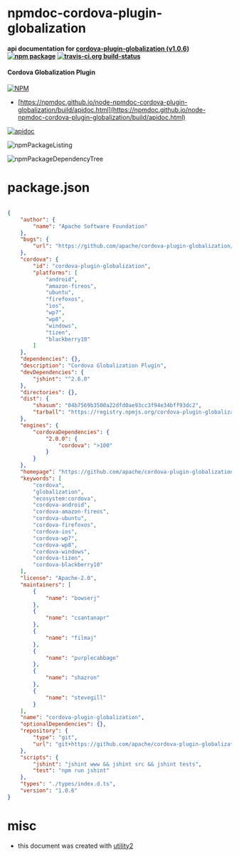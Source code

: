 # npmdoc-cordova-plugin-globalization

#### api documentation for  [cordova-plugin-globalization (v1.0.6)](https://github.com/apache/cordova-plugin-globalization#readme)  [![npm package](https://img.shields.io/npm/v/npmdoc-cordova-plugin-globalization.svg?style=flat-square)](https://www.npmjs.org/package/npmdoc-cordova-plugin-globalization) [![travis-ci.org build-status](https://api.travis-ci.org/npmdoc/node-npmdoc-cordova-plugin-globalization.svg)](https://travis-ci.org/npmdoc/node-npmdoc-cordova-plugin-globalization)

#### Cordova Globalization Plugin

[![NPM](https://nodei.co/npm/cordova-plugin-globalization.png?downloads=true&downloadRank=true&stars=true)](https://www.npmjs.com/package/cordova-plugin-globalization)

- [https://npmdoc.github.io/node-npmdoc-cordova-plugin-globalization/build/apidoc.html](https://npmdoc.github.io/node-npmdoc-cordova-plugin-globalization/build/apidoc.html)

[![apidoc](https://npmdoc.github.io/node-npmdoc-cordova-plugin-globalization/build/screenCapture.buildCi.browser.%252Ftmp%252Fbuild%252Fapidoc.html.png)](https://npmdoc.github.io/node-npmdoc-cordova-plugin-globalization/build/apidoc.html)

![npmPackageListing](https://npmdoc.github.io/node-npmdoc-cordova-plugin-globalization/build/screenCapture.npmPackageListing.svg)

![npmPackageDependencyTree](https://npmdoc.github.io/node-npmdoc-cordova-plugin-globalization/build/screenCapture.npmPackageDependencyTree.svg)



# package.json

```json

{
    "author": {
        "name": "Apache Software Foundation"
    },
    "bugs": {
        "url": "https://github.com/apache/cordova-plugin-globalization/issues"
    },
    "cordova": {
        "id": "cordova-plugin-globalization",
        "platforms": [
            "android",
            "amazon-fireos",
            "ubuntu",
            "firefoxos",
            "ios",
            "wp7",
            "wp8",
            "windows",
            "tizen",
            "blackberry10"
        ]
    },
    "dependencies": {},
    "description": "Cordova Globalization Plugin",
    "devDependencies": {
        "jshint": "^2.6.0"
    },
    "directories": {},
    "dist": {
        "shasum": "04b7569b3500a22dfd0ae93cc3f94e34bff93dc2",
        "tarball": "https://registry.npmjs.org/cordova-plugin-globalization/-/cordova-plugin-globalization-1.0.6.tgz"
    },
    "engines": {
        "cordovaDependencies": {
            "2.0.0": {
                "cordova": ">100"
            }
        }
    },
    "homepage": "https://github.com/apache/cordova-plugin-globalization#readme",
    "keywords": [
        "cordova",
        "globalization",
        "ecosystem:cordova",
        "cordova-android",
        "cordova-amazon-fireos",
        "cordova-ubuntu",
        "cordova-firefoxos",
        "cordova-ios",
        "cordova-wp7",
        "cordova-wp8",
        "cordova-windows",
        "cordova-tizen",
        "cordova-blackberry10"
    ],
    "license": "Apache-2.0",
    "maintainers": [
        {
            "name": "bowserj"
        },
        {
            "name": "csantanapr"
        },
        {
            "name": "filmaj"
        },
        {
            "name": "purplecabbage"
        },
        {
            "name": "shazron"
        },
        {
            "name": "stevegill"
        }
    ],
    "name": "cordova-plugin-globalization",
    "optionalDependencies": {},
    "repository": {
        "type": "git",
        "url": "git+https://github.com/apache/cordova-plugin-globalization.git"
    },
    "scripts": {
        "jshint": "jshint www && jshint src && jshint tests",
        "test": "npm run jshint"
    },
    "types": "./types/index.d.ts",
    "version": "1.0.6"
}
```



# misc
- this document was created with [utility2](https://github.com/kaizhu256/node-utility2)
